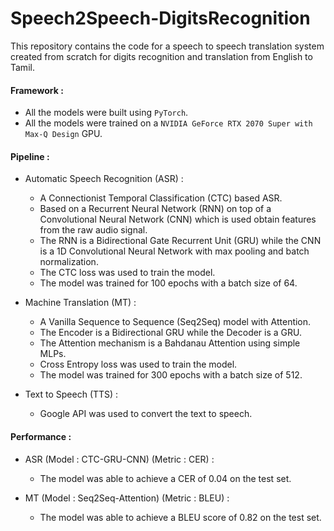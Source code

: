 # Speech2Speech-DigitsRecognition
This repository contains the code for a speech to speech translation system created from scratch for digits recognition and translation from English to Tamil.

#### Framework :
- All the models were built using ```PyTorch```.
- All the models were trained on a ```NVIDIA GeForce RTX 2070 Super with Max-Q Design``` GPU.

#### Pipeline : 
- Automatic Speech Recognition (ASR) :
    - A Connectionist Temporal Classification (CTC) based ASR.
    - Based on a Recurrent Neural Network (RNN) on top of a Convolutional Neural Network (CNN) which is used obtain features from the raw audio signal.
    - The RNN is a Bidirectional Gate Recurrent Unit (GRU) while the CNN is a 1D Convolutional Neural Network with max pooling and batch normalization.
    - The CTC loss was used to train the model.
    - The model was trained for 100 epochs with a batch size of 64.

- Machine Translation (MT) :
    - A Vanilla Sequence to Sequence (Seq2Seq) model with Attention.
    - The Encoder is a Bidirectional GRU while the Decoder is a GRU.
    - The Attention mechanism is a Bahdanau Attention using simple MLPs.
    - Cross Entropy loss was used to train the model.
    - The model was trained for 300 epochs with a batch size of 512.

- Text to Speech (TTS) :
    - Google API was used to convert the text to speech.

#### Performance :
- ASR (Model : CTC-GRU-CNN) (Metric : CER) :
    - The model was able to achieve a CER of 0.04 on the test set.

- MT (Model : Seq2Seq-Attention) (Metric : BLEU) :
    - The model was able to achieve a BLEU score of 0.82 on the test set.
    
